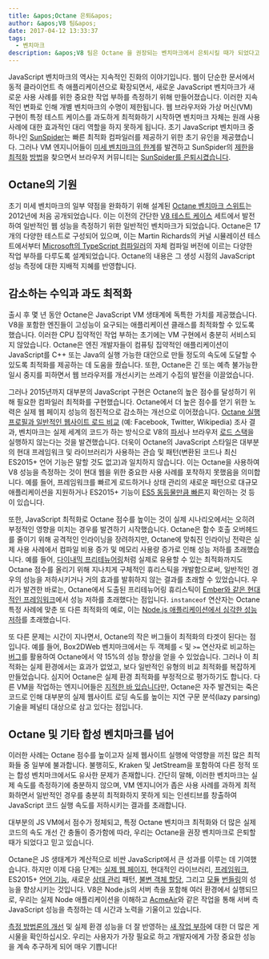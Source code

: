 ```yaml
---
title: &apos;Octane 은퇴&apos;
author: &apos;V8 팀&apos;
date: 2017-04-12 13:33:37
tags:
  - 벤치마크
description: &apos;V8 팀은 Octane 을 권장되는 벤치마크에서 은퇴시킬 때가 되었다고 믿습니다.&apos;
---
```

JavaScript 벤치마크의 역사는 지속적인 진화의 이야기입니다. 웹이 단순한 문서에서 동적 클라이언트 측 애플리케이션으로 확장되면서, 새로운 JavaScript 벤치마크가 새로운 사용 사례를 위한 중요한 작업 부하를 측정하기 위해 만들어졌습니다. 이러한 지속적인 변화로 인해 개별 벤치마크의 수명이 제한됩니다. 웹 브라우저와 가상 머신(VM) 구현이 특정 테스트 케이스를 과도하게 최적화하기 시작하면 벤치마크 자체는 원래 사용 사례에 대한 효과적인 대리 역할을 하지 못하게 됩니다. 초기 JavaScript 벤치마크 중 하나인 [SunSpider](https://webkit.org/perf/sunspider/sunspider.html)는 빠른 최적화 컴파일러를 제공하기 위한 초기 유인을 제공했습니다. 그러나 VM 엔지니어들이 [미세 벤치마크의 한계](https://blog.mozilla.org/nnethercote/2014/06/16/a-browser-benchmarking-manifesto/)를 발견하고 SunSpider의 [제한](https://bugs.webkit.org/show_bug.cgi?id=63864)을 [최적화](https://benediktmeurer.de/2016/12/16/the-truth-about-traditional-javascript-benchmarks/#the-notorious-sunspider-examples) [방법](https://bugzilla.mozilla.org/show_bug.cgi?id=787601)을 찾으면서 브라우저 커뮤니티는 [SunSpider를 은퇴시켰습니다](https://trac.webkit.org/changeset/187526/webkit).

<!--truncate-->
## Octane의 기원

초기 미세 벤치마크의 일부 약점을 완화하기 위해 설계된 [Octane 벤치마크 스위트](https://developers.google.com/octane/)는 2012년에 처음 공개되었습니다. 이는 이전의 간단한 [V8 테스트 케이스](http://www.netchain.com/Tools/v8/) 세트에서 발전하여 일반적인 웹 성능을 측정하기 위한 일반적인 벤치마크가 되었습니다. Octane은 17개의 다양한 테스트로 구성되어 있으며, 이는 Martin Richards의 커널 시뮬레이션 테스트에서부터 [Microsoft의 TypeScript 컴파일러](http://www.typescriptlang.org/)의 자체 컴파일 버전에 이르는 다양한 작업 부하를 다루도록 설계되었습니다. Octane의 내용은 그 생성 시점의 JavaScript 성능 측정에 대한 지배적 지혜를 반영합니다.

## 감소하는 수익과 과도 최적화

출시 후 몇 년 동안 Octane은 JavaScript VM 생태계에 독특한 가치를 제공했습니다. V8을 포함한 엔진들이 고성능이 요구되는 애플리케이션 클래스를 최적화할 수 있도록 했습니다. 이러한 CPU 집약적인 작업 부하는 초기에는 VM 구현에서 충분히 서비스되지 않았습니다. Octane은 엔진 개발자들이 컴퓨팅 집약적인 애플리케이션이 JavaScript를 C++ 또는 Java의 실행 가능한 대안으로 만들 정도의 속도에 도달할 수 있도록 최적화를 제공하는 데 도움을 줬습니다. 또한, Octane은 긴 또는 예측 불가능한 일시 중지를 피하면서 웹 브라우저를 개선시키는 쓰레기 수집의 발전을 이끌었습니다.

그러나 2015년까지 대부분의 JavaScript 구현은 Octane의 높은 점수를 달성하기 위해 필요한 컴파일러 최적화를 구현했습니다. Octane에서 더 높은 점수를 얻기 위한 노력은 실제 웹 페이지 성능의 점진적으로 감소하는 개선으로 이어졌습니다. [Octane 실행 프로필과 일반적인 웹사이트 로드 비교](/blog/real-world-performance) (예: Facebook, Twitter, Wikipedia) 조사 결과, 벤치마크는 실제 세계의 코드가 하는 방식으로 V8의 [파서](https://medium.com/dev-channel/javascript-start-up-performance-69200f43b201#.7v8b4jylg)나 브라우저 [로드 스택](https://medium.com/reloading/toward-sustainable-loading-4760957ee46f#.muk9kzxmb)을 실행하지 않는다는 것을 발견했습니다. 더욱이 Octane의 JavaScript 스타일은 대부분의 현대 프레임워크 및 라이브러리가 사용하는 관습 및 패턴(변환된 코드나 최신 ES2015+ 언어 기능은 말할 것도 없고)과 일치하지 않습니다. 이는 Octane을 사용하여 V8 성능을 측정하는 것이 현대 웹을 위한 중요한 사용 사례를 포착하지 못했음을 의미합니다. 예를 들어, 프레임워크를 빠르게 로드하거나 상태 관리의 새로운 패턴으로 대규모 애플리케이션을 지원하거나 ES2015+ 기능이 [ES5 동등물만큼 빠른](https://v8.dev/blog/performance-es2015)지 확인하는 것 등이 있습니다.

또한, JavaScript 최적화로 Octane 점수를 높이는 것이 실제 시나리오에서는 오히려 부정적인 영향을 미치는 경우를 발견하기 시작했습니다. Octane은 함수 호출 오버헤드를 줄이기 위해 공격적인 인라이닝을 장려하지만, Octane에 맞춰진 인라이닝 전략은 실제 사용 사례에서 컴파일 비용 증가 및 메모리 사용량 증가로 인해 성능 저하를 초래했습니다. 예를 들어, [다이내믹 프리테뉴어링](http://dl.acm.org/citation.cfm?id=2754181)처럼 실제로 유용할 수 있는 최적화까지도 Octane 점수를 올리기 위해 지나치게 구체적인 휴리스틱을 개발함으로써, 일반적인 경우의 성능을 저하시키거나 거의 효과를 발휘하지 않는 결과를 초래할 수 있었습니다. 우리가 발견한 바로는, Octane에서 도출된 프리테뉴어링 휴리스틱이 [Ember와 같은 현대적인 프레임워크](https://bugs.chromium.org/p/v8/issues/detail?id=3665)에서 성능 저하를 초래했다는 점입니다. `instanceof` 연산자는 Octane 특정 사례에 맞춘 또 다른 최적화의 예로, 이는 [Node.js 애플리케이션에서 심각한 성능 저하](https://github.com/nodejs/node/issues/9634)를 초래했습니다.

또 다른 문제는 시간이 지나면서, Octane의 작은 버그들이 최적화의 타겟이 된다는 점입니다. 예를 들어, Box2DWeb 벤치마크에서는 두 객체를 `<` 및 `>=` 연산자로 비교하는 [버그](http://crrev.com/1355113002)를 활용하여 Octane에서 약 15%의 성능 향상을 얻을 수 있었습니다. 그러나 이 최적화는 실제 환경에서는 효과가 없었고, 보다 일반적인 유형의 비교 최적화를 복잡하게 만들었습니다. 심지어 Octane은 실제 환경 최적화를 부정적으로 평가하기도 합니다. 다른 VM을 작업하는 엔지니어들은 [지적한 바 있습니다](https://bugzilla.mozilla.org/show_bug.cgi?id=1162272)만, Octane은 자주 발견되는 죽은 코드로 인해 대부분의 실제 웹사이트 로딩 속도를 높이는 지연 구문 분석(lazy parsing) 기술을 페널티 대상으로 삼고 있다는 점입니다.

## Octane 및 기타 합성 벤치마크를 넘어

이러한 사례는 Octane 점수를 높이고자 실제 웹사이트 실행에 악영향을 끼친 많은 최적화들 중 일부에 불과합니다. 불행히도, Kraken 및 JetStream을 포함하여 다른 정적 또는 합성 벤치마크에서도 유사한 문제가 존재합니다. 간단히 말해, 이러한 벤치마크는 실제 속도를 측정하기에 충분하지 않으며, VM 엔지니어가 좁은 사용 사례를 과하게 최적화하면서 일반적인 경우를 충분히 최적화하지 못하게 되는 인센티브를 창출하여 JavaScript 코드 실행 속도를 저하시키는 결과를 초래합니다.

대부분의 JS VM에서 점수가 정체되고, 특정 Octane 벤치마크 최적화와 더 많은 실제 코드의 속도 개선 간 충돌이 증가함에 따라, 우리는 Octane을 권장 벤치마크로 은퇴할 때가 되었다고 믿고 있습니다.

Octane은 JS 생태계가 계산적으로 비싼 JavaScript에서 큰 성과를 이루는 데 기여했습니다. 하지만 이제 다음 단계는 [실제 웹 페이지](/blog/real-world-performance), 현대적인 라이브러리, [프레임워크](http://stateofjs.com/2016/frontend/), ES2015+ [언어 기능](/blog/high-performance-es2015), 새로운 [상태 관리](http://redux.js.org/) 패턴, [불변 객체 할당](https://facebook.github.io/immutable-js/), 그리고 [모듈](https://webpack.github.io/) [번들링](http://browserify.org/)의 성능을 향상시키는 것입니다. V8은 Node.js의 서버 측을 포함해 여러 환경에서 실행되므로, 우리는 실제 Node 애플리케이션을 이해하고 [AcmeAir](https://github.com/acmeair/acmeair-nodejs)와 같은 작업을 통해 서버 측 JavaScript 성능을 측정하는 데 시간과 노력을 기울이고 있습니다.

[측정 방법론의 개선](/blog/real-world-performance) 및 실제 환경 성능을 더 잘 반영하는 [새 작업 부하](/blog/optimizing-v8-memory)에 대한 더 많은 게시물을 확인하십시오. 우리는 사용자가 가장 필요로 하고 개발자에게 가장 중요한 성능을 계속 추구하게 되어 매우 기쁩니다!

